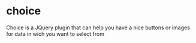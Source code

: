 # choice
Choice is a JQuery plugin that can help you have a nice buttons or images for data in wich you want to select from